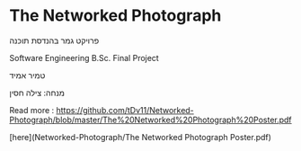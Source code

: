 # The Networked Photograph
פרויקט גמר בהנדסת תוכנה

Software Engineering B.Sc. Final Project

טמיר אמיד

מנחה: צילה חסין

Read more : https://github.com/tDv11/Networked-Photograph/blob/master/The%20Networked%20Photograph%20Poster.pdf

[here](Networked-Photograph/The Networked Photograph Poster.pdf)
